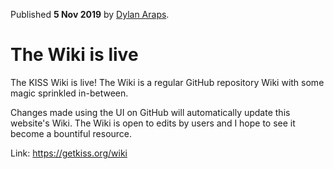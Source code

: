 Published **5 Nov 2019** by [Dylan Araps](https://github.com/dylanaraps).

# The Wiki is live

The KISS Wiki is live! The Wiki is a regular GitHub repository Wiki with
some magic sprinkled in-between.

Changes made using the UI on GitHub will automatically update this
website's Wiki. The Wiki is open to edits by users and I hope to see it
become a bountiful resource.

Link: <https://getkiss.org/wiki>
